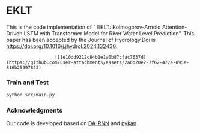 # EKLT
This is the code implementation of “ EKLT: Kolmogorov-Arnold Attention-Driven LSTM with Transformer Model for River Water Level Prediction”. This paper has been accepted by the Journal of Hydrology.Doi is https://doi.org/10.1016/j.jhydrol.2024.132430.

                      ![1e10dd9212c84b1e1a0b87cfac7637d](https://github.com/user-attachments/assets/2a6d20e2-7f62-477e-895e-816b25997843)

### Train and Test
```bash
python src/main.py
```

### Acknowledgments
Our code is developed based on [DA-RNN](https://github.com/Zhenye-Na/DA-RNN) and [pykan](https://github.com/KindXiaoming/pykan).
